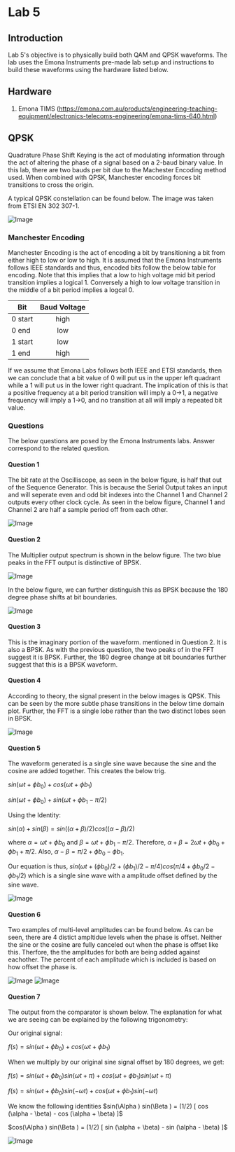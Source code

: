 # Lab 5

## Introduction
Lab 5's objective is to physically build both QAM and QPSK waveforms. The lab uses the Emona Instruments pre-made lab setup and instructions to build these waveforms using the hardware listed below.

## Hardware
1. Emona TIMS (https://emona.com.au/products/engineering-teaching-equipment/electronics-telecoms-engineering/emona-tims-640.html)

## QPSK
Quadrature Phase Shift Keying is the act of modulating information through the act of altering the phase of a signal based on a 2-baud binary value. In this lab, there are two bauds per bit due to the 
Machester Encoding method used. When combined with QPSK, Manchester encoding forces bit transitions to cross the origin.

A typical QPSK constellation can be found below. The image was taken from ETSI EN 302 307-1.

![Image](https://github.com/Ryankearns9/DigComm_Lab5/blob/main/imgs/QPSK_Constellation.PNG)

### Manchester Encoding
Manchester Encoding is the act of encoding a bit by transitioning a bit from either high to low or low to high. It is assumed that the Emona Instruments follows IEEE standards and thus, encoded bits 
follow the below table for encoding. Note that this implies that a low to high voltage mid bit period transition implies a logical 1. Conversely a high to low voltage transition in the middle of a bit 
period implies a logcal 0.

| Bit        | Baud Voltage |
| ---------- |:------------:|
| 0 start    | high         |
| 0 end      | low          |
| 1 start    | low          |
| 1 end      | high         |

If we assume that Emona Labs follows both IEEE and ETSI standards, then we can conclude that a bit value of 0 will put us in the upper left quadrant while a 1 will put us in the lower right quadrant.
The implication of this is that a positive frequency at a bit period transition will imply a 0->1, a negative frequency will imply a 1->0, and no transition at all will imply a repeated bit value.

### Questions
The below questions are posed by the Emona Instruments labs. Answer correspond to the related question.

#### Question 1
The bit rate at the Oscilliscope, as seen in the below figure, is half that out of the Sequence Generator. This is because the Serial Output takes an input and will seperate even and odd bit indexes 
into the Channel 1 and Channel 2 outputs every other clock cycle. As seen in the below figure, Channel 1 and Channel 2 are half a sample period off from each other. 

![Image](https://github.com/Ryankearns9/DigComm_Lab5/blob/main/imgs/Lab_5_QPSK/picture_1.png)

#### Question 2
The Multiplier output spectrum is shown in the below figure. The two blue peaks in the FFT output is distinctive of BPSK.

![Image](https://github.com/Ryankearns9/DigComm_Lab5/blob/main/imgs/Lab_5_QPSK/picture_2b.png)

In the below figure, we can further distinguish this as BPSK because the 180 degree phase shifts at bit boundaries.

![Image](https://github.com/Ryankearns9/DigComm_Lab5/blob/main/imgs/Lab_5_QPSK/picture_2a.png)

#### Question 3
This is the imaginary portion of the waveform. mentioned in Question 2. It is also a BPSK. As with the previous question, the two peaks of in the FFT suggest it is BPSK.
Further, the 180 degree change at bit boundaries further suggest that this is a BPSK waveform.


#### Question 4
According to theory, the signal present in the below images is QPSK. This can be seen by the more subtle phase transitions in the below time domain plot. Further, the FFT is a single lobe rather than 
the two distinct lobes seen in BPSK.

![Image](https://github.com/Ryankearns9/DigComm_Lab5/blob/main/imgs/Lab_5_QPSK/picture_3b.png)

#### Question 5
The waveform generated is a single sine wave because the sine and the cosine are added together. This creates the below trig.

$sin(\omega t + \phi b_0) + cos(\omega t + \phi b_1)$

$sin(\omega t + \phi b_0) + sin(\omega t + \phi b_1 - \pi /2)$

Using the Identity:

$sin(\alpha) + sin(\beta)=sin((\alpha + \beta)/2)cos((\alpha - \beta)/2)$

where $\alpha = \omega t + \phi b_0$ and $\beta=\omega t + \phi b_1 - \pi /2$. Therefore, $\alpha+\beta=2 \omega t + \phi b_0 + \phi b_1 + \pi/2$. Also, $\alpha - \beta=\pi/2 +\phi b_0 -\phi b_1$.

Our equation is thus, $sin(\omega t + (\phi b_0) /2 + (\phi b_1) /2 - \pi /4)cos(\pi/4 +\phi b_0/2 -\phi b_1/2)$ which is a single sine wave with a amplitude offset defined by the sine wave.


![Image](https://github.com/Ryankearns9/DigComm_Lab5/blob/main/imgs/Lab_5_QPSK/picture_3a.png)

#### Question 6
Two examples of multi-level amplitudes can be found below. As can be seen, there are 4 distict ampltidue levels when the phase is offset. Neither the sine or the cosine are fully canceled out when the 
phase is offset like this. Therfore, the the amplitudes for both are being added against eachother. The percent of each amplitude which is included is based on how offset the phase is.

![Image](https://github.com/Ryankearns9/DigComm_Lab5/blob/main/imgs/Lab_5_QPSK/picture_4b.png)
![Image](https://github.com/Ryankearns9/DigComm_Lab5/blob/main/imgs/Lab_5_QPSK/picture_4c.png)

#### Question 7
The output from the comparator is shown below. The explanation for what we are seeing can be explained by the following trigonometry:

Our original signal:

$f(s) = sin(\omega t + \phi b_0) + cos(\omega t + \phi b_1)$

When we multiply by our original sine signal offset by 180 degrees, we get:

$f(s) = sin(\omega t + \phi b_0)sin(\omega t + \pi) + cos(\omega t + \phi b_1)sin(\omega t + \pi)$

$f(s) = sin(\omega t + \phi b_0)sin(-\omega t) + cos(\omega t + \phi b_1)sin(-\omega t)$

We know the following identities
$sin(\Alpha ) sin(\Beta ) = (1/2) [ cos (\alpha - \beta) - cos (\alpha + \beta) ]$

$cos(\Alpha ) sin(\Beta ) = (1/2) [ sin (\alpha + \beta) - sin (\alpha - \beta) ]$





![Image](https://github.com/Ryankearns9/DigComm_Lab5/blob/main/imgs/Lab_5_QPSK/picture_5a.png)


